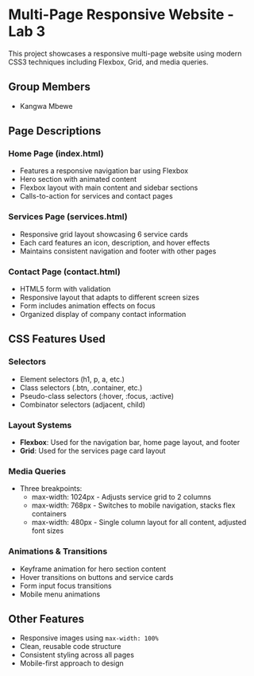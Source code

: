 # Multi-Page Responsive Website - Lab 3

This project showcases a responsive multi-page website using modern CSS3 techniques including Flexbox, Grid, and media queries.

## Group Members

- Kangwa Mbewe

## Page Descriptions

### Home Page (index.html)

- Features a responsive navigation bar using Flexbox
- Hero section with animated content
- Flexbox layout with main content and sidebar sections
- Calls-to-action for services and contact pages

### Services Page (services.html)

- Responsive grid layout showcasing 6 service cards
- Each card features an icon, description, and hover effects
- Maintains consistent navigation and footer with other pages

### Contact Page (contact.html)

- HTML5 form with validation
- Responsive layout that adapts to different screen sizes
- Form includes animation effects on focus
- Organized display of company contact information

## CSS Features Used

### Selectors

- Element selectors (h1, p, a, etc.)
- Class selectors (.btn, .container, etc.)
- Pseudo-class selectors (:hover, :focus, :active)
- Combinator selectors (adjacent, child)

### Layout Systems

- **Flexbox**: Used for the navigation bar, home page layout, and footer
- **Grid**: Used for the services page card layout

### Media Queries

- Three breakpoints:
  - max-width: 1024px - Adjusts service grid to 2 columns
  - max-width: 768px - Switches to mobile navigation, stacks flex containers
  - max-width: 480px - Single column layout for all content, adjusted font sizes

### Animations & Transitions

- Keyframe animation for hero section content
- Hover transitions on buttons and service cards
- Form input focus transitions
- Mobile menu animations

## Other Features

- Responsive images using `max-width: 100%`
- Clean, reusable code structure
- Consistent styling across all pages
- Mobile-first approach to design
